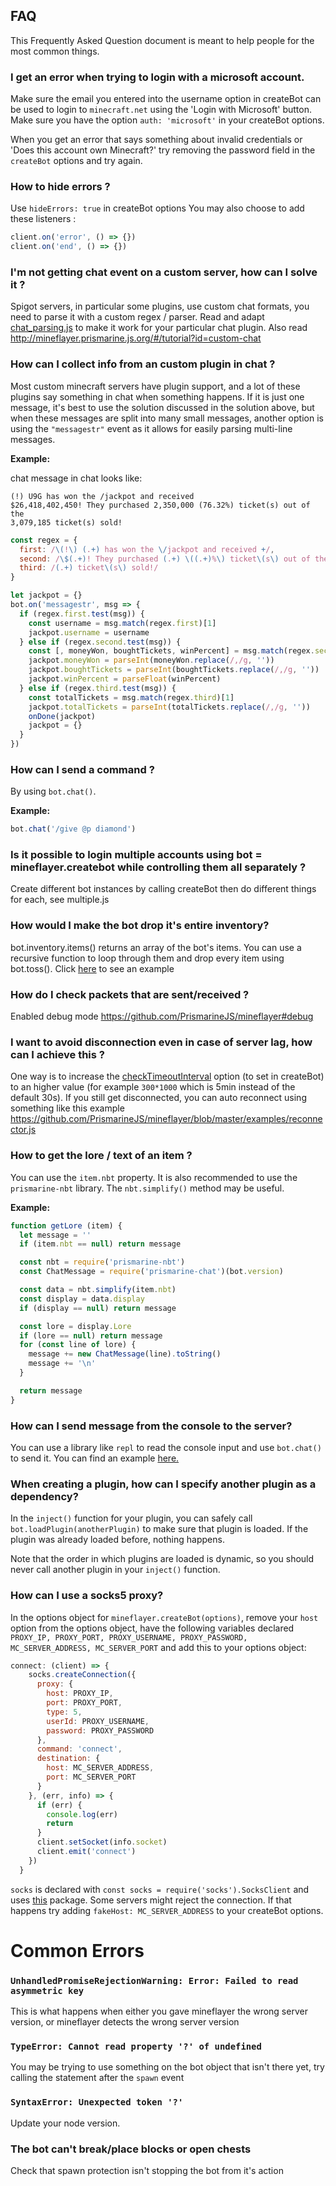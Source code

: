 ## FAQ

This Frequently Asked Question document is meant to help people for the most common things.

### I get an error when trying to login with a microsoft account.

Make sure the email you entered into the username option in createBot can be used to login to `minecraft.net` using the 'Login with Microsoft' button.
Make sure you have the option `auth: 'microsoft'` in your createBot options. 

When you get an error that says something about invalid credentials or 'Does this account own Minecraft?' try removing the password field in the `createBot` options and try again.

### How to hide errors ?

Use `hideErrors: true` in createBot options
You may also choose to add these listeners :
```js
client.on('error', () => {})
client.on('end', () => {})
```

### I'm not getting chat event on a custom server, how can I solve it ?

Spigot servers, in particular some plugins, use custom chat formats, you need to parse it with a custom regex / parser.
Read and adapt [chat_parsing.js](https://github.com/PrismarineJS/mineflayer/blob/master/examples/chat_parsing.js) to make it work for your particular
chat plugin. Also read http://mineflayer.prismarine.js.org/#/tutorial?id=custom-chat

### How can I collect info from an custom plugin in chat ?

Most custom minecraft servers have plugin support, and a lot of these plugins say something in chat when something happens. If it is just one message, it's best to use the solution discussed in the solution above, but when these messages are split into many small messages, another option is using the `"messagestr"` event as it allows for easily parsing multi-line messages.

**Example:**

chat message in chat looks like:
```
(!) U9G has won the /jackpot and received
$26,418,402,450! They purchased 2,350,000 (76.32%) ticket(s) out of the
3,079,185 ticket(s) sold!
```
```js
const regex = {
  first: /\(!\) (.+) has won the \/jackpot and received +/,
  second: /\$(.+)! They purchased (.+) \((.+)%\) ticket\(s\) out of the /,
  third: /(.+) ticket\(s\) sold!/
}

let jackpot = {}
bot.on('messagestr', msg => {
  if (regex.first.test(msg)) {
    const username = msg.match(regex.first)[1]
    jackpot.username = username
  } else if (regex.second.test(msg)) {
    const [, moneyWon, boughtTickets, winPercent] = msg.match(regex.second)
    jackpot.moneyWon = parseInt(moneyWon.replace(/,/g, ''))
    jackpot.boughtTickets = parseInt(boughtTickets.replace(/,/g, ''))
    jackpot.winPercent = parseFloat(winPercent)
  } else if (regex.third.test(msg)) {
    const totalTickets = msg.match(regex.third)[1]
    jackpot.totalTickets = parseInt(totalTickets.replace(/,/g, ''))
    onDone(jackpot)
    jackpot = {}
  }
})
```
### How can I send a command ?

By using `bot.chat()`.

**Example:**
```js
bot.chat('/give @p diamond')
```

### Is it possible to login multiple accounts using bot = mineflayer.createbot while controlling them all separately ?

Create different bot instances by calling createBot then do different things for each, see multiple.js

### How would I make the bot drop it's entire inventory?

bot.inventory.items() returns an array of the bot's items. You can use a recursive function to loop through them and drop every item using bot.toss(). Click [here](https://gist.github.com/dada513/3d88f772be4224b40f9e5d1787bd63e9) to see an example

### How do I check packets that are sent/received ?

Enabled debug mode https://github.com/PrismarineJS/mineflayer#debug

### I want to avoid disconnection even in case of server lag, how can I achieve this ?

One way is to increase the [checkTimeoutInterval](https://github.com/PrismarineJS/node-minecraft-protocol/blob/master/docs/API.md#mccreateclientoptions) option (to set in createBot) to an higher value (for example `300*1000` which is 5min instead of the default 30s). If you still get disconnected, you can auto reconnect using something like this example https://github.com/PrismarineJS/mineflayer/blob/master/examples/reconnector.js

### How to get the lore / text of an item ?

You can use the `item.nbt` property. It is also recommended to use the `prismarine-nbt` library. The `nbt.simplify()` method may be useful.

**Example:**
```js
function getLore (item) {
  let message = ''
  if (item.nbt == null) return message

  const nbt = require('prismarine-nbt')
  const ChatMessage = require('prismarine-chat')(bot.version)

  const data = nbt.simplify(item.nbt)
  const display = data.display
  if (display == null) return message

  const lore = display.Lore
  if (lore == null) return message
  for (const line of lore) {
    message += new ChatMessage(line).toString()
    message += '\n'
  }

  return message
}
```

### How can I send message from the console to the server?

You can use a library like `repl` to read the console input and use `bot.chat()` to send it. You can find an example [here.](https://github.com/PrismarineJS/mineflayer/blob/master/examples/repl.js)

### When creating a plugin, how can I specify another plugin as a dependency?

In the `inject()` function for your plugin, you can safely call `bot.loadPlugin(anotherPlugin)` to make sure that plugin is loaded. If the plugin was already loaded before, nothing happens.

Note that the order in which plugins are loaded is dynamic, so you should never call another plugin in your `inject()` function.

### How can I use a socks5 proxy?

In the options object for `mineflayer.createBot(options)`, remove your `host` option from the options object, have the following variables declared `PROXY_IP, PROXY_PORT, PROXY_USERNAME, PROXY_PASSWORD, MC_SERVER_ADDRESS, MC_SERVER_PORT` and add this to your options object:
```js
connect: (client) => {
    socks.createConnection({
      proxy: {
        host: PROXY_IP,
        port: PROXY_PORT,
        type: 5,
        userId: PROXY_USERNAME,
        password: PROXY_PASSWORD
      },
      command: 'connect',
      destination: {
        host: MC_SERVER_ADDRESS,
        port: MC_SERVER_PORT
      }
    }, (err, info) => {
      if (err) {
        console.log(err)
        return
      }
      client.setSocket(info.socket)
      client.emit('connect')
    })
  }
  ```
  `socks` is declared with `const socks = require('socks').SocksClient` and uses [this](https://www.npmjs.com/package/socks) package.
  Some servers might reject the connection. If that happens try adding `fakeHost: MC_SERVER_ADDRESS` to your createBot options.
  
# Common Errors

### `UnhandledPromiseRejectionWarning: Error: Failed to read asymmetric key`

This is what happens when either you gave mineflayer the wrong server version, or mineflayer detects the wrong server version

### `TypeError: Cannot read property '?' of undefined`

You may be trying to use something on the bot object that isn't there yet, try calling the statement after the `spawn` event

### `SyntaxError: Unexpected token '?'`

Update your node version.

### The bot can't break/place blocks or open chests

Check that spawn protection isn't stopping the bot from it's action

